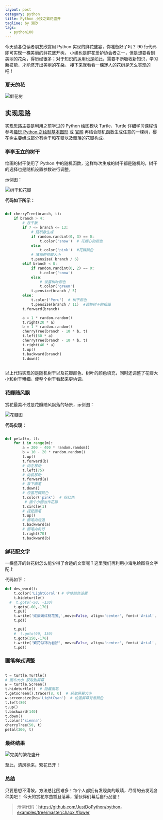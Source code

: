 ```yaml
---
layout: post
category: python
title: Python 小技之繁花盛开
tagline: by 潮汐
tags:
  - python100
---
```


今天请各位读者朋友欣赏用 Python 实现的鲜花盛宴，你准备好了吗？
90 行代码即可实现一棵美丽的鲜花盛开树。
小编也是鲜花爱护协会者之一，但是想要看到美丽的花朵，得历经很多；对于知识的运用也是如此，需要不断吸收新知识，学习新技能，才能盛开出美丽的花朵。
接下来就看看一棵迷人的花树是怎么实现的吧！

<!--more-->

### 夏天的花

![鲜花树](http://www.justdopython.com/assets/images/2020/flower/flower.png)

## 实现思路

实现思路主要是利用之前学过的 Python 绘图模块 Turtle，Turtle 详细学习课程请参考[趣玩 Python 之绘制基本图形](https://mp.weixin.qq.com/s/zqoAZQ4aNzruXTd4QUGzmQ/) 或 [官网](https://docs.python.org/3/library/turtle.html) 再结合随机函数生成任意的一棵树，樱花树主要组成部分有树干和花瓣以及飘落的花瓣构成。

### 亭亭玉立的树干

绘画的树干使用了 Python 中的随机函数，这样每次生成的树干都是随机的，树干的选择也是随机设置参数进行调整。

示例图：

![树干和花瓣](http://www.justdopython.com/assets/images/2020/flower/trunk.png)

**代码如下所示：**

```python

def cherryTree(branch, t):
    if branch > 4:
        # 枝干数
        if 7 <= branch <= 13:
            # 随机数生成
            if random.randint(0, 3) == 0:
                t.color('snow')  # 花瓣心的颜色
            else:
                t.color('pink')  #花瓣颜色
            # 填充的花瓣大小
            t.pensize( branch / 6)
        elif branch < 8:
            if random.randint(0, 2) == 0:
                t.color('snow')
            else:
                # 设置树叶颜色
                t.color('green')
            t.pensize(branch / 5)
        else:
            t.color('Peru')  # 树干颜色
            t.pensize(branch / 11)  #调整树干的粗细
        t.forward(branch)

        a = 1 * random.random()
        t.right(20 * a)
        b = 1 * random.random()
        cherryTree(branch - 10 * b, t)
        t.left(60 * a)
        cherryTree(branch - 10 * b, t)
        t.right(40 * a)
        t.up()
        t.backward(branch)
        t.down()
        
```

以上代码实现的是随机树干以及花瓣颜色、树叶的颜色填充，同时还调整了花瓣大小和树干粗细。使整个树干看起来更协调。

### 花瓣随风飘

 赏花最美不过是花瓣随风飘落的场景，示例图：

![花瓣图](http://www.justdopython.com/assets/images/2020/flower/petal.png)

**代码实现：**

```python

def petal(m, t):
    for i in range(m):
        a = 200 - 400 * random.random()
        b = 10 - 20 * random.random()
        t.up()
        t.forward(b)
        # 向左移动
        t.left(75)
        # 向前移动
        t.forward(a)
        # 放下画笔
        t.down()
        # 设置花瓣颜色
        t.color('pink')  # 粉红色
         # 画个小圆当作花瓣
        t.circle(1)
        # 提起画笔
        t.up()
        # 画笔向后退
        t.backward(a)
        # 画笔向前行
        t.right(70)
        t.backward(b)
```

### 鲜花配文字

一棵盛开的鲜花树怎么能少得了合适的文案呢？这里我们再利用小海龟绘图将文字配上

代码如下：

```python
def des_word():
    t.color('LightCoral') # 字体颜色设置
    t.hideturtle()
  #  t.goto(-50, -130)
    t.goto(-60,-170)
    t.pu()
    t.write('姹紫嫣红桃花笺,',move=False, align='center', font=('Arial', 20, 'normal'))
    t.pd()

    t.pu()
    #  t.goto(90, 130)
    t.goto(150,-170)
    t.write('繁花似锦为君妍', move=False, align='center', font=('Arial', 20, 'normal'))
    t.pd()

```

### 画笔样式调整

```python

t = turtle.Turtle()
# 画布大小 获取到屏幕
w = turtle.Screen()
t.hideturtle()  # 隐藏画笔
t.getscreen().tracer(8, 0)  # 获取屏幕大小
w.screensize(bg='LightCyan')  # 设置屏幕背景颜色
t.left(80)
t.up()
t.backward(140)
t.down()
t.color('sienna')
cherryTree(50, t)
petal(300, t)

```
### 最终结果

![完美的繁花盛开](http://www.justdopython.com/assets/images/2020/flower/result.png)

至此，清风徐来，繁花已开！

### 总结
只要思想不滑坡，方法总比困难多！每个人都拥有发现美的眼睛，尽情的去发现各种美吧！
今天的赏花序曲暂且落幕，望伙伴们幕后自行品鉴！

> 示例代码：<https://github.com/JustDoPython/python-examples/tree/master/chaoxi/flower>
